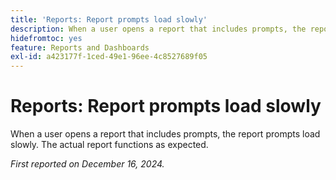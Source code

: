```yaml
---
title: 'Reports: Report prompts load slowly'
description: When a user opens a report that includes prompts, the report prompts load slowly. The actual report functions as expected.
hidefromtoc: yes
feature: Reports and Dashboards
exl-id: a423177f-1ced-49e1-96ee-4c8527689f05
---
```

# Reports: Report prompts load slowly

When a user opens a report that includes prompts, the report prompts load slowly. The actual report functions as expected.

_First reported on December 16, 2024._
